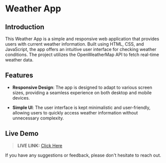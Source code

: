 # Weather App

## Introduction

This Weather App is a simple and responsive web application that provides users with current weather information. Built using HTML, CSS, and JavaScript, the app offers an intuitive user interface for checking weather conditions. The project utilizes the OpenWeatherMap API to fetch real-time weather data.

## Features

- **Responsive Design**: The app is designed to adapt to various screen sizes, providing a seamless experience on both desktop and mobile devices.

- **Simple UI**: The user interface is kept minimalistic and user-friendly, allowing users to quickly access weather information without unnecessary complexity.

## Live Demo

> __LIVE LINK:__ [Click Here](https://yuvrajshrirame.github.io/javascript-projects/03-weather-app/index.html "Open Password Generator Project")

If you have any suggestions or feedback, please don't hesitate to reach out.